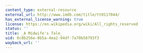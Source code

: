 ```yaml
---
content_type: external-resource
external_url: http://www.imdb.com/title/tt0117044/
has_external_license_warning: true
license: https://en.wikipedia.org/wiki/All_rights_reserved
status: ''
title: _A Midwife's Tale_
uid: 8c8b256e-0b5a-4ea2-94df-7a70b58793f3
wayback_url: ''
---
```

